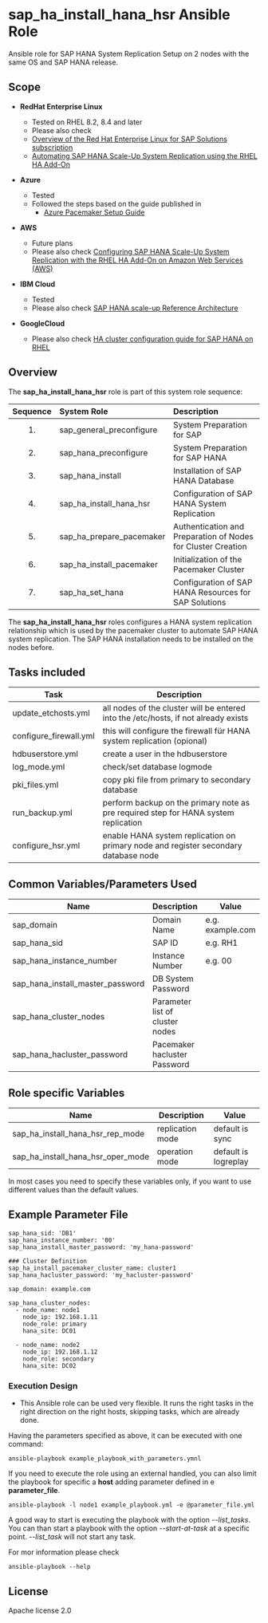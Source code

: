 # sap_ha_install_hana_hsr Ansible Role

Ansible role for SAP HANA System Replication Setup on 2 nodes with the same OS and SAP HANA release.

## Scope

- **RedHat Enterprise Linux**
    - Tested on RHEL 8.2, 8.4 and later
    - Please also check 
    - [Overview of the Red Hat Enterprise Linux for SAP Solutions subscription](https://access.redhat.com/solutions/3082481)
    - [Automating SAP HANA Scale-Up System Replication using the RHEL HA Add-On](https://access.redhat.com/articles/3004101)

- **Azure**
    - Tested
    - Followed the steps based on the guide published in
        - [Azure Pacemaker Setup Guide](https://docs.microsoft.com/en-us/azure/virtual-machines/workloads/sap/high-availability-guide-rhel-pacemaker)

- **AWS**
    - Future plans
    - Please also check [Configuring SAP HANA Scale-Up System Replication with the RHEL HA Add-On on Amazon Web Services (AWS)](https://access.redhat.com/articles/3569621)

- **IBM Cloud**
    - Tested
    - Please also check [SAP HANA scale-up Reference Architecture](https://cloud.ibm.com/docs/sap?topic=sap-refarch-hana-scaleup)

- **GoogleCloud** 
    - Please also check [HA cluster configuration guide for SAP HANA on RHEL](https://cloud.google.com/solutions/sap/docs/sap-hana-ha-config-rhel)

## Overview

The **sap_ha_install_hana_hsr** role is part of this system role sequence:

Sequence|System Role|Description
:---:|:---|:---
1.|sap_general_preconfigure|System Preparation for SAP
2.|sap_hana_preconfigure|System Preparation for SAP HANA
3.|sap_hana_install|Installation of SAP HANA Database
4.|sap_ha_install_hana_hsr|Configuration of SAP HANA System Replication
5.|sap_ha_prepare_pacemaker|Authentication and Preparation of Nodes for Cluster Creation
6.|sap_ha_install_pacemaker|Initialization of the Pacemaker Cluster
7.|sap_ha_set_hana|Configuration of SAP HANA Resources for SAP Solutions

The **sap_ha_install_hana_hsr** roles configures a HANA system replication relationship which is used by the pacemaker cluster to automate SAP HANA system replication. The SAP HANA installation needs to be installed on the nodes before.

## Tasks included

Task|Description
---|---
update_etchosts.yml|all nodes of the cluster will be entered into the /etc/hosts, if not already exists
configure_firewall.yml|this will configure the firewall für HANA system replication (opional)
hdbuserstore.yml|create a user in the hdbuserstore
log_mode.yml|check/set database logmode
pki_files.yml|copy pki file from primary to secondary database
run_backup.yml|perform backup on the primary note as pre required step for HANA system replication
configure_hsr.yml| enable HANA system replication on primary node and register secondary database node

## Common Variables/Parameters Used

Name|Description|Value
---|---|---
sap_domain|Domain Name| e.g. example.com
sap_hana_sid|SAP ID| e.g. RH1
sap_hana_instance_number|Instance Number|e.g. 00
sap_hana_install_master_password| DB System Password
sap_hana_cluster_nodes| Parameter list of cluster nodes
sap_hana_hacluster_password| Pacemaker hacluster Password

## Role specific Variables

Name|Description|Value
---|---|---
sap_ha_install_hana_hsr_rep_mode| replication mode| default is sync
sap_ha_install_hana_hsr_oper_mode| operation mode| default is logreplay

In most cases you need to specify these variables only, if you want to use different values than the default values.

## Example Parameter File
```
sap_hana_sid: 'DB1'
sap_hana_instance_number: '00'
sap_hana_install_master_password: 'my_hana-password'

### Cluster Definition
sap_ha_install_pacemaker_cluster_name: cluster1
sap_hana_hacluster_password: 'my_hacluster-password'

sap_domain: example.com

sap_hana_cluster_nodes:
  - node_name: node1
    node_ip: 192.168.1.11
    node_role: primary
    hana_site: DC01

  - node_name: node2
    node_ip: 192.168.1.12
    node_role: secondary
    hana_site: DC02
```


### Execution Design

- This Ansible role can be used very flexible. It runs the right tasks in the right direction on the right hosts, skipping tasks, which are already done.

Having the parameters specified as above, it can be executed with one command:
```
ansible-playbook example_playbook_with_parameters.ymnl
```

If you need to execute the role using an external handled, you can also limit the playbook for specific a **host** adding parameter defined in e **parameter_file**.

```
ansible-playbook -l node1 example_playbook.yml -e @parameter_file.yml
```
A good way to start is executing the playbook with the option *--list_tasks*. You can than start a playbook with the option *--start-at-task*  at a specific point. *--list_task* will not start any task.

For mor information please check
```
ansible-playbook --help
```

## License

Apache license 2.0
